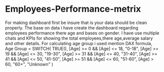 # Employees-Performance-metrix
For making dashboard first be insure that is your data should be clean properly.
The base on data i have create the dashboard regarding employees performance there age and bases on gender.
I have use multiple chats and KPIs for showing the total employees,there age,average salary and other details.
For calculating age group i used mention DAX formula,
Age Group = 
SWITCH(
   TRUE(),
   [Age] >= 0 && [Age] <= 18, "0-18",
   [Age] >= 19 && [Age] <= 30, "19-30",
   [Age] >= 31 && [Age] <= 40, "31-40",
   [Age] >= 41 && [Age] <= 50, "41-50",
   [Age] >= 51 && [Age] <= 60, "51-60",
   [Age] > 60, "60+",
   "Unknown"
)
